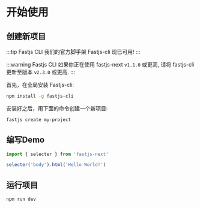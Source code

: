 # 开始使用

## 创建新项目

:::tip Fastjs CLI
我们的官方脚手架 Fastjs-cli 现已可用!
:::

:::warning Fastjs CLI
如果你正在使用 fastjs-next `v1.1.0` 或更高, 请将 fastjs-cli 更新至版本 `v2.3.0` 或更高.
:::

首先，在全局安装 Fastjs-cli:

```bash
npm install -g fastjs-cli
```

安装好之后，用下面的命令创建一个新项目:

```bash
fastjs create my-project
```

## 编写Demo

```js
import { selecter } from 'fastjs-next'

selecter('body').html('Hello World!')
```

## 运行项目

```bash
npm run dev
```